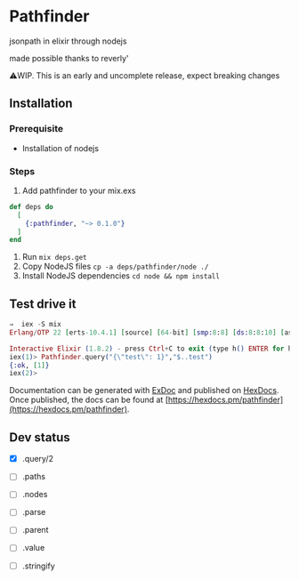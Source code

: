 # Pathfinder

jsonpath in elixir through nodejs

made possible thanks to reverly'

⚠️WIP. This is an early and uncomplete release, expect breaking changes

## Installation

### Prerequisite
- Installation of nodejs

### Steps
1. Add pathfinder to your mix.exs
```elixir
def deps do
  [
    {:pathfinder, "~> 0.1.0"}
  ]
end
```
1. Run `mix deps.get`
1. Copy NodeJS files
`cp -a deps/pathfinder/node ./`
1. Install NodeJS dependencies
`cd node && npm install`

## Test drive it

```elixir
⇒  iex -S mix
Erlang/OTP 22 [erts-10.4.1] [source] [64-bit] [smp:8:8] [ds:8:8:10] [async-threads:1] [hipe] [dtrace]

Interactive Elixir (1.8.2) - press Ctrl+C to exit (type h() ENTER for help)
iex(1)> Pathfinder.query("{\"test\": 1}","$..test")
{:ok, [1]}
iex(2)>
```
Documentation can be generated with [ExDoc](https://github.com/elixir-lang/ex_doc)
and published on [HexDocs](https://hexdocs.pm). Once published, the docs can
be found at [https://hexdocs.pm/pathfinder](https://hexdocs.pm/pathfinder).

## Dev status

- [x] .query/2
- [ ] .paths
- [ ] .nodes
- [ ] .parse
- [ ] .parent
- [ ] .value
- [ ] .stringify


